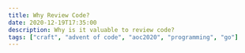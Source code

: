 ```yaml
---
title: Why Review Code?
date: 2020-12-19T17:35:00
description: Why is it valuable to review code?
tags: ["craft", "advent of code", "aoc2020", "programming", "go"]
---
```


[sophie alpert's post]: https://sophiebits.com/2018/12/25/why-review-code.html
